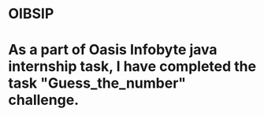 # OIBSIP
# As a part of Oasis Infobyte java internship task, I have completed the task "Guess_the_number" challenge.
